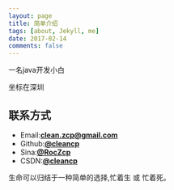 ```yaml
---
layout: page
title: 简单介绍
tags: [about, Jekyll, me]
date: 2017-02-14
comments: false
---
```


一名java开发小白

坐标在深圳

## 联系方式
* Email:<a href="mailto:clean.zcp@gmail.com"><b>clean.zcp@gmail.com</b></a>
* Github:<a href="https://github.com/cleancp"><b>@cleancp</b></a>
* Sina:<a href="http://weibo.com/RocZou"><b>@RocZcp</b></a>
* CSDN:<a href="http://blog.csdn.net/cleancp"><b>@cleancp</b></a>

生命可以归结于一种简单的选择,忙着生 或 忙着死。
